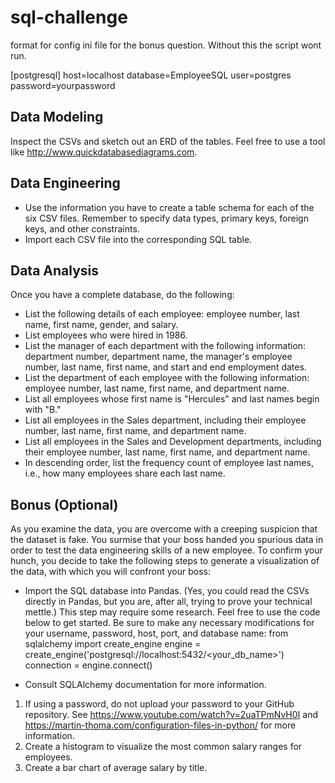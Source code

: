 # sql-challenge

format for config ini file for the bonus question. Without this the script wont run.

[postgresql]
host=localhost
database=EmployeeSQL
user=postgres
password=yourpassword



## Data Modeling
  Inspect the CSVs and sketch out an ERD of the tables. Feel free to use a tool like http://www.quickdatabasediagrams.com.

## Data Engineering

* Use the information you have to create a table schema for each of the six CSV files. Remember to specify data types, primary keys, foreign keys, and other constraints.
* Import each CSV file into the corresponding SQL table.

## Data Analysis
  Once you have a complete database, do the following:

  * List the following details of each employee: employee number, last name, first name, gender, and salary.
  * List employees who were hired in 1986.
  * List the manager of each department with the following information: department number, department name, the manager's employee number, last name, first name, and start and end employment dates.
  * List the department of each employee with the following information: employee number, last name, first name, and department name.
  * List all employees whose first name is "Hercules" and last names begin with "B."
  * List all employees in the Sales department, including their employee number, last name, first name, and department name.
  * List all employees in the Sales and Development departments, including their employee number, last name, first name, and department name.
  * In descending order, list the frequency count of employee last names, i.e., how many employees share each last name.

## Bonus (Optional)
As you examine the data, you are overcome with a creeping suspicion that the dataset is fake. You surmise that your boss handed you spurious data in order to test the data engineering skills of a new employee. To confirm your hunch, you decide to take the following steps to generate a visualization of the data, with which you will confront your boss:

  * Import the SQL database into Pandas. (Yes, you could read the CSVs directly in Pandas, but you are, after all, trying to prove your technical mettle.) This step may require some research. Feel free to use the code below to get started. Be sure to make any necessary modifications for your username, password, host, port, and database name:
from sqlalchemy import create_engine
engine = create_engine('postgresql://localhost:5432/<your_db_name>')
connection = engine.connect()

* Consult SQLAlchemy documentation for more information.

1. If using a password, do not upload your password to your GitHub repository. See https://www.youtube.com/watch?v=2uaTPmNvH0I and https://martin-thoma.com/configuration-files-in-python/ for more information.
2. Create a histogram to visualize the most common salary ranges for employees.
3. Create a bar chart of average salary by title.
